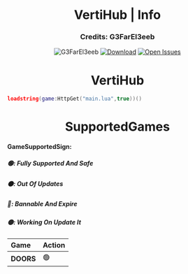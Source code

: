 <h1 align="center">VertiHub | Info</h1>
<h3 align="center">Credits: G3FarEl3eeb</h3>
<p align="center">
  <img src="https://komarev.com/ghpvc/?username=G3FarEl3eeb&label=Profile+Views&style=plastic&color=blueviolet" alt="G3FarEl3eeb"/></a>
  <a href="https://github.com/G3FarEl3eeb/Verti-Hub/releases"><img src="https://img.shields.io/badge/Download-Release-blueviolet.svg?style=plastic" alt="Download"></a>
  <a href="https://github.com/{username}/{repository}/issues?q=is%3Aopen+is%3Aissue"><img src="https://img.shields.io/github/issues-raw/G3FarEl3eeb/Verti-Hub?color=blueviolet&label=Issues&style=plastic" alt="Open Issues"></a>
</a>
</p>
<h1 align="center">VertiHub</h1>

```lua
loadstring(game:HttpGet("main.lua",true))()
```
<h1 align="center">SupportedGames</h1>



#### GameSupportedSign:

##### 🟢: Fully Supported And Safe
##### ⚫: Out Of Updates
##### 🔴: Bannable And Expire
##### 🟡: Working On Update It



| **Game** | **Action**|
| :-------- | :------- |
| **DOORS** | 🟢
